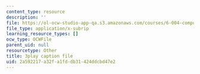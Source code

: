 ```yaml
---
content_type: resource
description: ''
file: https://ol-ocw-studio-app-qa.s3.amazonaws.com/courses/6-004-computation-structures-spring-2017/2a592217a32fa1fddb31424ddcbd47e2_-RqKDpeILyU.srt
file_type: application/x-subrip
learning_resource_types: []
ocw_type: OCWFile
parent_uid: null
resourcetype: Other
title: 3play caption file
uid: 2a592217-a32f-a1fd-db31-424ddcbd47e2
---
```

